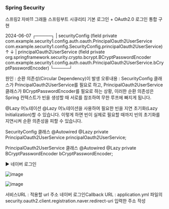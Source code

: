 ### Spring Security
스프링2 자바11 그래들
스프링부트 시큐리티 기본 로그인 + OAuth2.0 로그인 통합 구현


2024-06-07
┌─────┐
|  securityConfig (field private com.example.security1.config.auth.oauth.PrincipalOauth2UserService com.example.security1.config.SecurityConfig.principalOauth2UserService)
↑     ↓
|  principalOauth2UserService (field private org.springframework.security.crypto.bcrypt.BCryptPasswordEncoder com.example.security1.config.auth.oauth.PrincipalOauth2UserService.bCryptPasswordEncoder)
└─────┘

원인 : 순환 의존성(Circular Dependency)이 발생
오류내용 : SecurityConfig 클래스가 PrincipalOauth2UserService를 필요로 하고, PrincipalOauth2UserService 클래스가 BCryptPasswordEncoder를 필요로 하는 상황, 이러한 순환 의존성은 Spring 컨텍스트가 빈을 생성할 때 서로를 참조하여 무한 루프에 빠지게 됩니다.

@Lazy 어노테이션
@Lazy 어노테이션을 사용하여 필요한 빈을 지연 초기화(Lazy Initialization)할 수 있습니다. 이렇게 하면 빈이 실제로 필요할 때까지 빈의 초기화를 지연시켜 순환 의존성을 피할 수 있습니다.


SecurityConfig 클래스
@Autowired
@Lazy
private PrincipalOauth2UserService principalOauth2UserService;

PrincipalOauth2UserService 클래스
@Autowired
@Lazy
private BCryptPasswordEncoder bCryptPasswordEncoder;


▶ 네이버 로그인

![image](https://github.com/ljh1418/spring-security/assets/66236648/ecdb11aa-7ef6-4677-a5f4-a566df356b34)

![image](https://github.com/ljh1418/spring-security/assets/66236648/590f2e28-c851-49d7-96c9-901a40497ed6)

서비스URL : 적용할 url 주소
네이버 로그인Callback URL : application.yml 파일의 security.oauth2.client.registration.naver.redirect-uri 입력한 주소 작성
